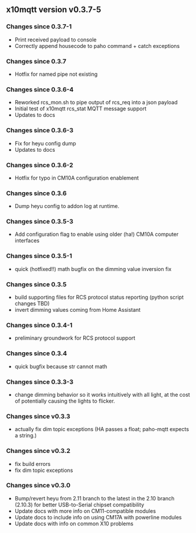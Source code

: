 ## x10mqtt version v0.3.7-5

### Changes since 0.3.7-1

- Print received payload to console
- Correctly append housecode to paho command + catch exceptions

### Changes since 0.3.7

- Hotfix for named pipe not existing


### Changes since 0.3.6-4

- Reworked rcs_mon.sh to pipe output of rcs_req into a json payload
- Initial test of x10mqtt rcs_stat MQTT message support
- Updates to docs


### Changes since 0.3.6-3

- Fix for heyu config dump
- Updates to docs


### Changes since 0.3.6-2

- Hotfix for typo in CM10A configuration enablement


### Changes since 0.3.6

- Dump heyu config to addon log at runtime.


### Changes since 0.3.5-3

- Add configuration flag to enable using older (ha!) CM10A computer interfaces


### Changes since 0.3.5-1

- quick (hotfixed!!) math bugfix on the dimming value inversion fix


### Changes since 0.3.5

- build supporting files for RCS protocol status reporting (python script changes TBD)
- invert dimming values coming from Home Assistant


### Changes since 0.3.4-1

- preliminary groundwork for RCS protocol support


### Changes since 0.3.4

- quick bugfix because str cannot math


### Changes since 0.3.3-3

- change dimming behavior so it works intuitively with all light, at the cost of potentially causing the lights to flicker.


###  Changes since v0.3.3 

- actually fix dim topic exceptions (HA passes a float; paho-mqtt expects a string.)
  

###  Changes since v0.3.2

- fix build errors
- fix dim topic exceptions


###  Changes since v0.3.0

- Bump/revert heyu from 2.11 branch to the latest in the 2.10 branch (2.10.3) for better USB-to-Serial chipset compatibility
- Update docs with more info on CM11-compatible modules
- Update docs to include info on using CM17A with powerline modules
- Update docs with info on common X10 problems
